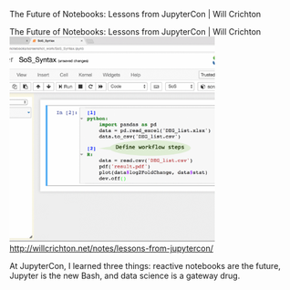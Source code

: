 The Future of Notebooks: Lessons from JupyterCon | Will Crichton

The Future of Notebooks: Lessons from JupyterCon | Will Crichton
![](../_resources/35bffa1fe9793057344c6830b85fab4b.png)
http://willcrichton.net/notes/lessons-from-jupytercon/

At JupyterCon, I learned three things: reactive notebooks are the future, Jupyter is the new Bash, and data science is a gateway drug.